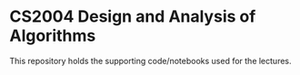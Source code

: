 # CS2004 Design and Analysis of Algorithms 

This repository holds the supporting code/notebooks used for the lectures.

